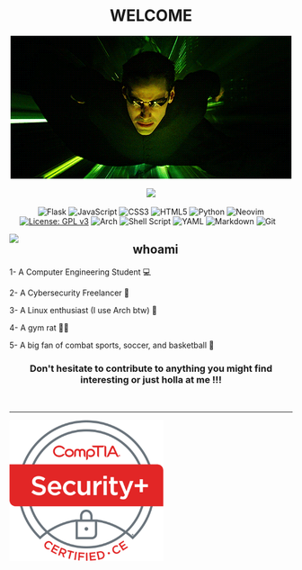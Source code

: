<h1 align="center"> WELCOME </h1>

<p align="center">
  <img src="mascot.gif" alt="Mascot">
</p>

<div align="center">
  
  ![](https://komarev.com/ghpvc/?username=skillz4real)

  ![Flask](https://img.shields.io/badge/flask-%23000.svg?style=for-the-badge&logo=flask&logoColor=white) ![JavaScript](https://img.shields.io/badge/javascript-%23323330.svg?style=for-the-badge&logo=javascript&logoColor=%23F7DF1E)  ![CSS3](https://img.shields.io/badge/css3-%231572B6.svg?style=for-the-badge&logo=css3&logoColor=white) ![HTML5](https://img.shields.io/badge/html5-%23E34F26.svg?style=for-the-badge&logo=html5&logoColor=white) ![Python](https://img.shields.io/badge/python-3670A0?style=for-the-badge&logo=python&logoColor=ffdd54) ![Neovim](https://img.shields.io/badge/NeoVim-%2357A143.svg?&style=for-the-badge&logo=neovim&logoColor=white) 
 [![License: GPL v3](https://img.shields.io/badge/License-GPLv3-blue.svg)](https://www.gnu.org/licenses/gpl-3.0) 
 ![Arch](https://img.shields.io/badge/Arch%20Linux-1793D1?logo=arch-linux&logoColor=fff&style=for-the-badge) 
 ![Shell Script](https://img.shields.io/badge/shell_script-%23121011.svg?style=for-the-badge&logo=gnu-bash&logoColor=white)
 ![YAML](https://img.shields.io/badge/yaml-%23ffffff.svg?style=for-the-badge&logo=yaml&logoColor=151515)
 ![Markdown](https://img.shields.io/badge/markdown-%23000000.svg?style=for-the-badge&logo=markdown&logoColor=white)
 ![Git](https://img.shields.io/badge/git-%23F05033.svg?style=for-the-badge&logo=git&logoColor=white)
 &nbsp;&nbsp;  

</div>

<img align="left" src="https://github-readme-stats.vercel.app/api/top-langs/?username=skillz4real&layout=pie&theme=dark" />
<h2 align="center">
  whoami
</h2>

<p>1- A Computer Engineering Student 💻</p>
<p>2- A Cybersecurity Freelancer 👾 </p>
<p>3- A Linux enthusiast (I use Arch btw) 🐧</p>
<p>4- A gym rat 🏋🏿</p>
<p>5- A big fan of combat sports, soccer, and basketball 🥊 </p>
<h3 align="center">Don't hesitate to contribute to anything you might find interesting or just holla at me !!!</h3>
&nbsp;&nbsp;  

---

<img align="left" src="SecurityPlus Logo Certified CE.png" alt="Comptia Security+ Certification" height="250px">
<img align="right" src="https://github-readme-stats.vercel.app/api?username=skillz4real&show_icons=true&theme=dark" alt="" height="200px">
